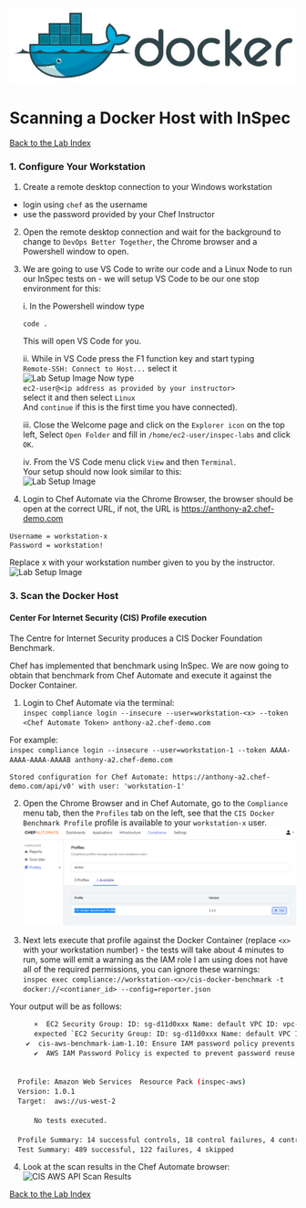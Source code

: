 ![Docker](/labs/images/docker.png)
# Scanning a Docker Host with InSpec
  
[Back to the Lab Index](../README.md#cooking-up-compliance---workshop)
  
### 1. Configure Your Workstation
1. Create a remote desktop connection to your Windows workstation  
  - login using `chef` as the username
  - use the password provided by your Chef Instructor

2. Open the remote desktop connection and wait for the background to change to `DevOps Better Together`, the Chrome browser and a Powershell window to open.

3. We are going to use VS Code to write our code and a Linux Node to run our InSpec tests on - we will setup VS Code to be our one stop environment for this:

    i. In the Powershell window type  
    ```bash
    code .
    ```  
    This will open VS Code for you.

    ii. While in VS Code press the F1 function key and start typing  
    ```Remote-SSH: Connect to Host...``` select it  
    ![Lab Setup Image](/labs/images/vscode-setup-remote.png "Lab Setup")
    Now type  
    `ec2-user@<ip address as provided by your instructor>`  
    select it and then select `Linux`   
    And `continue` if this is the first time you have connected).  

    iii. Close the Welcome page and click on the `Explorer icon` on the top left, Select `Open Folder` and fill in `/home/ec2-user/inspec-labs` and click `OK`.  

    iv. From the VS Code menu click `View` and then `Terminal`.  
    Your setup should now look similar to this:  
    ![Lab Setup Image](/labs/images/vscode-setup.png "Lab Setup")

4. Login to Chef Automate via the Chrome Browser, the browser should be open at the correct URL, if not, the URL is https://anthony-a2.chef-demo.com  
```
Username = workstation-x
Password = workstation!
```
Replace x with your workstation number given to you by the instructor.  
![Lab Setup Image](/labs/images/automate.png "Automate")


### 3. Scan the Docker Host

  
  
#### Center For Internet Security (CIS) Profile execution
The Centre for Internet Security produces a CIS Docker Foundation Benchmark.  
  
Chef has implemented that benchmark using InSpec. We are now going to obtain that benchmark from Chef Automate and execute it against the Docker Container. 

1. Login to Chef Automate via the terminal:  
`inspec compliance login --insecure --user=workstation-<x> --token <Chef Automate Token> anthony-a2.chef-demo.com`   
   
  For example:  
  `inspec compliance login --insecure --user=workstation-1 --token AAAA-AAAA-AAAA-AAAAB anthony-a2.chef-demo.com`  
  ```
  Stored configuration for Chef Automate: https://anthony-a2.chef-demo.com/api/v0' with user: 'workstation-1'  
  ```
  
2. Open the Chrome Browser and in Chef Automate, go to the `Compliance` menu tab, then the `Profiles` tab on the left, see that the `CIS Docker Benchmark Profile` profile is available to your `workstation-x` user.  
![Chef Automate Profile](/labs/images/docker2.png)
  
3. Next lets execute that profile against the Docker Container (replace `<x>` with your workstation number) - the tests will take about 4 minutes to run, some will emit a warning as the IAM role I am using does not have all of the required permissions, you can ignore these warnings:   
`inspec exec compliance://workstation-<x>/cis-docker-benchmark -t docker://<contianer_id> --config=reporter.json` 
  
  Your output will be as follows:  
  ```bash
        ×  EC2 Security Group: ID: sg-d11d0xxx Name: default VPC ID: vpc-a966exxx  in us-west-2 is expected not to allow in {:ipv4_range=>"0.0.0.0/0", :port=>22}
        expected `EC2 Security Group: ID: sg-d11d0xxx Name: default VPC ID: vpc-a966exxx  in us-west-2.allow_in?({:ipv4_range=>"0.0.0.0/0", :port=>22})` to return false, got true
      ✔  cis-aws-benchmark-iam-1.10: Ensure IAM password policy prevents password reuse
        ✔  AWS IAM Password Policy is expected to prevent password reuse


    Profile: Amazon Web Services  Resource Pack (inspec-aws)
    Version: 1.0.1
    Target:  aws://us-west-2

        No tests executed.

    Profile Summary: 14 successful controls, 18 control failures, 4 controls skipped
    Test Summary: 489 successful, 122 failures, 4 skipped
  ```
  
4. Look at the scan results in the Chef Automate browser:   
![CIS AWS API Scan Results](/labs/images/aws-cis-run.png)
  


[Back to the Lab Index](../README.md#cooking-up-compliance---workshop)
